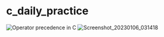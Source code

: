 # c_daily_practice
![Operator precedence in C](https://user-images.githubusercontent.com/67436082/210177524-1e594253-087e-4394-a85b-a5ef8046de09.png)
![Screenshot_20230106_031418](https://user-images.githubusercontent.com/67436082/210975194-3c87bfb8-0458-4518-b2a6-a86069cd1075.png)

